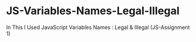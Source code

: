# JS-Variables-Names-Legal-Illegal
In This I Used JavaScript Variables Names : Legal &amp; Illegal (JS-Assignment 1)

